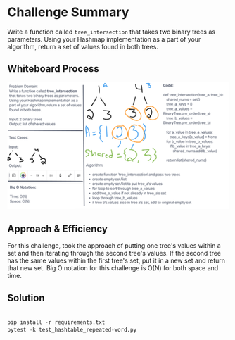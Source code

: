# Challenge Summary
Write a function called `tree_intersection` that takes two binary trees as parameters.
Using your Hashmap implementation as a part of your algorithm, return a set of values found in both trees.

## Whiteboard Process
![Code Challenge 32 Whiteboard](whiteboardcc32.png)

## Approach & Efficiency
For this challenge, took the approach of putting one tree's values within a set and then iterating through the second tree's values. If the second tree has the same values within the first tree's set, put it in a new set and return that new set.
Big O notation for this challenge is O(N) for both space and time.

## Solution

```python

pip install -r requirements.txt
pytest -k test_hashtable_repeated-word.py

```

